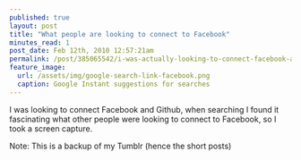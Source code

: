 ```yaml
---
published: true
layout: post
title: "What people are looking to connect to Facebook"
minutes_read: 1
post_date: Feb 12th, 2010 12:57:21am
permalink: /post/385065542/i-was-actually-looking-to-connect-facebook-and
feature_image:
  url: /assets/img/google-search-link-facebook.png
  caption: Google Instant suggestions for searches
---
```


I was looking to connect Facebook and Github, when searching I found it fascinating what other people were looking to connect to Facebook, so I took a screen capture.

Note: This is a backup of my Tumblr (hence the short posts)